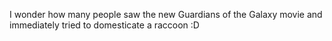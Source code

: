I wonder how many people saw the new Guardians of the Galaxy movie and immediately tried to domesticate a raccoon :D
